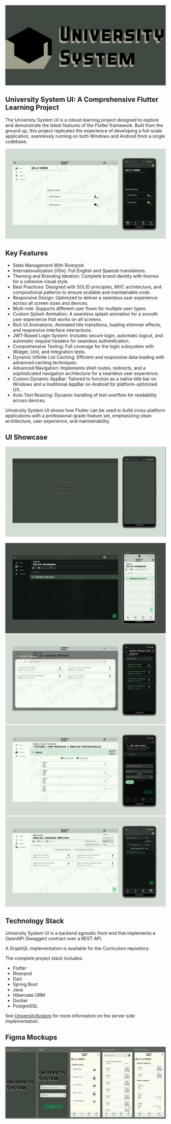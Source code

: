 <div align="center">
  <img src="./assets/readme/full_logo.png" alt="Logo">
</div>

University System UI: A Comprehensive Flutter Learning Project
---

The University System UI is a robust learning project designed to explore and demonstrate the latest features of the Flutter framework. Built from the ground up, this project replicates the experience of developing a full-scale application, seamlessly running on both Windows and Android from a single codebase.

<picture>
  <source media="(prefers-color-scheme: dark)" srcset="./assets/readme/intro_dark_mode.gif">
  <img alt="" src="./assets/readme/intro_light_mode.gif">
</picture>

Key Features
---
- State Management With Riverpod
- Internationalization (i10n): Full English and Spanish translations.
- Theming and Branding Ideation: Complete brand identity with themes for a cohesive visual style.
- Best Practices: Designed with SOLID principles, MVC architecture, and compositional patterns to ensure scalable and maintainable code.
- Responsive Design: Optimized to deliver a seamless user experience across all screen sizes and devices.
- Multi-role: Supports different user flows for multiple user types.
- Custom Splash Animation: A seamless splash animation for a smooth user experience that works on all screens.
- Rich UI Animations: Animated title transitions, loading shimmer effects, and responsive interface interactions.
- JWT-Based Login System: Includes secure login, automatic logout, and automatic request headers for seamless authentication.
- Comprehensive Testing: Full coverage for the login subsystem with Widget, Unit, and Integration tests.
- Dynamic Infinite List Caching: Efficient and responsive data loading with advanced caching techniques.
- Advanced Navigation: Implements shell routes, redirects, and a sophisticated navigation architecture for a seamless user experience.
- Custom Dynamic AppBar: Tailored to function as a native title bar on Windows and a traditional AppBar on Android for platform-optimized UX.
- Auto Text Resizing:  Dynamic handling of text overflow for readability across devices.

University System UI shows how Flutter can be used to build cross-platform applications with a professional-grade feature set, emphasizing clean architecture, user experience, and maintainability.

UI Showcase
---
<picture>
  <source media="(prefers-color-scheme: dark)" srcset="./assets/readme/login_animation.gif">
  <img alt="" src="./assets/readme/login_animation.gif">
</picture>
<picture>
  <source media="(prefers-color-scheme: dark)" srcset="./assets/readme/subject_info_dark_mode.gif">
  <img alt="" src="./assets/readme/subject_info_light_mode.gif">
</picture>
<picture>
  <source media="(prefers-color-scheme: dark)" srcset="./assets/readme/teacher_loading.gif">
  <img alt="" src="./assets/readme/teacher_loading.gif">
</picture>
<picture>
  <source media="(prefers-color-scheme: dark)" srcset="./assets/readme/select_dark_mode.png">
  <img alt="" src="./assets/readme/select_light_mode.png">
</picture>
<picture>
  <source media="(prefers-color-scheme: dark)" srcset="./assets/readme/grades_dark_mode.png">
  <img alt="" src="./assets/readme/grades_light_mode.png">
</picture>
<picture>
  <source media="(prefers-color-scheme: dark)" srcset="./assets/readme/graphql_dark_mode.png">
  <img alt="" src="./assets/readme/graphql_light_mode.png">
</picture>

Technology Stack
---
University System UI is a backend agnostic front end that implements a OpenAPI (Swagger) contract over a REST API.

A GraphQL implementation is available for the Curriculum repository.

The complete project stack includes:
- Flutter
- Riverpod
- Dart
- Spring Boot
- Java
- Hibernate ORM
- Docker
- PostgreSQL

See [UniversitySystem](https://github.com/kberriom/universitySystem) for more information on the server side implementation.

Figma Mockups
---
![](/assets/readme/figmaScreenshot.png)
